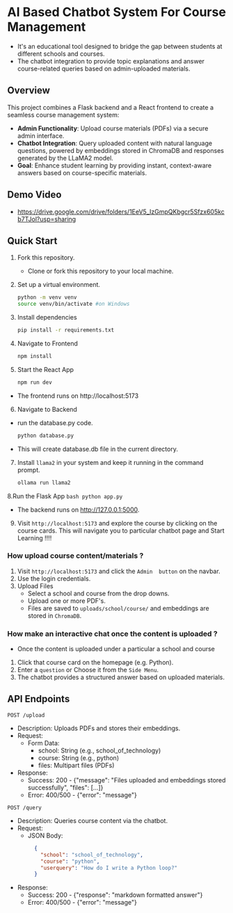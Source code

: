 # AI Based Chatbot System For Course Management

* It's an educational tool designed to bridge the gap between students at different schools and courses.
* The chatbot integration to provide topic explanations and answer course-related queries based on admin-uploaded materials. 

## Overview
This project combines a Flask backend and a React frontend to create a seamless course management system:
- **Admin Functionality**: Upload course materials (PDFs) via a secure admin interface.
- **Chatbot Integration**: Query uploaded content with natural language questions, powered by embeddings stored in ChromaDB and responses generated by the LLaMA2 model.
- **Goal**: Enhance student learning by providing instant, context-aware answers based on course-specific materials.

## Demo Video
* https://drive.google.com/drive/folders/1EeV5_IzGmpQKbgcr5Sfzx605kcb7TJol?usp=sharing

## Quick Start
1. Fork this repository.
    * Clone or fork this repository to your local machine.
2. Set up a virtual environment.

	```bash
	python -m venv venv
	source venv/bin/activate #on Windows
	```
3. Install dependencies
	```bash
	pip install -r requirements.txt
	```
4. Navigate to Frontend
	```bash
	npm install
	```
5. Start the React App
	```bash
	npm run dev
	```
* The frontend runs on http://localhost:5173
6. Navigate to Backend
* run the database.py code.
	```bash
	python database.py
	```
* This will create database.db file in the current directory.
7. Install `llama2` in your system and keep it running in the command prompt.
	```bash
	ollama run llama2
	```
8.Run the Flask App
	```bash
	 python app.py
	```
* The backend runs on http://127.0.0.1:5000.

9. Visit `http://localhost:5173` and explore the course by clicking on the course cards. This will navigate you to particular chatbot page and Start Learning !!!!


### How upload course content/materials ?
1. Visit `http://localhost:5173` and click the `Admin  button` on the navbar.
2. Use the login credentials.
3. Upload Files
    * Select a school and course from the drop downs.
    * Upload one or more PDF's.
    * Files are saved to `uploads/school/course/` and embeddings are stored in `ChromaDB`.

### How make an interactive chat once the content is uploaded ?
* Once the content is uploaded under a particular a school and course
1. Click that course card on the homepage (e.g. Python).
2. Enter a `question` or Choose it from the `Side Menu`.
3. The chatbot provides a structured answer based on uploaded materials.

## API Endpoints

`POST /upload`
* Description: Uploads PDFs and stores their embeddings.
* Request:
    * Form Data:
        * school: String (e.g., school_of_technology)
        * course: String (e.g., python)
        * files: Multipart files (PDFs)
* Response:
    * Success: 200 - {"message": "Files uploaded and embeddings stored successfully", "files": [...]}
    * Error: 400/500 - {"error": "message"}

`POST /query`
* Description: Queries course content via the chatbot.
* Request:
    * JSON Body:
      ```json
        {
          "school": "school_of_technology",
          "course": "python",
          "userquery": "How do I write a Python loop?"
        }
      ```
* Response:
    * Success: 200 - {"response": "markdown formatted answer"}
    * Error: 400/500 - {"error": "message"}


